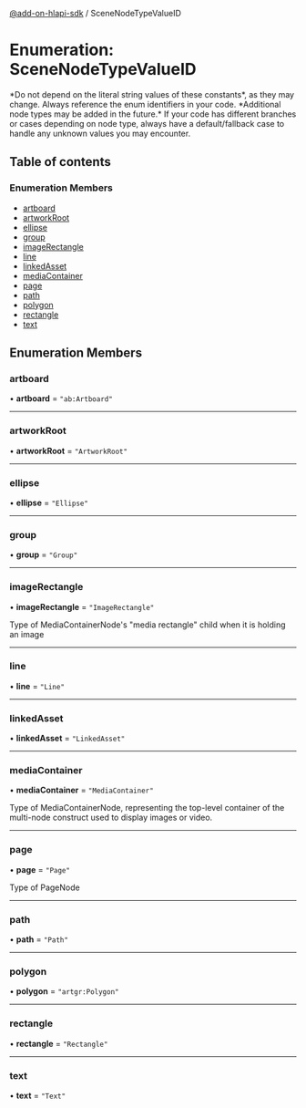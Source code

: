 [@add-on-hlapi-sdk](../overview.md) / SceneNodeTypeValueID

# Enumeration: SceneNodeTypeValueID

<InlineAlert slots="text" variant="warning"/>
*Do not depend on the literal string values of these constants*, as they may change. Always reference the enum identifiers in your code.

<InlineAlert slots="text" variant="warning"/>
*Additional node types may be added in the future.* If your code has different branches or cases depending on node type,
always have a default/fallback case to handle any unknown values you may encounter.

## Table of contents

### Enumeration Members

- [artboard](scene-node-type-value-id.md#artboard)
- [artworkRoot](scene-node-type-value-id.md#artworkRoot)
- [ellipse](scene-node-type-value-id.md#ellipse)
- [group](scene-node-type-value-id.md#group)
- [imageRectangle](scene-node-type-value-id.md#imageRectangle)
- [line](scene-node-type-value-id.md#line)
- [linkedAsset](scene-node-type-value-id.md#linkedAsset)
- [mediaContainer](scene-node-type-value-id.md#mediaContainer)
- [page](scene-node-type-value-id.md#page)
- [path](scene-node-type-value-id.md#path)
- [polygon](scene-node-type-value-id.md#polygon)
- [rectangle](scene-node-type-value-id.md#rectangle)
- [text](scene-node-type-value-id.md#text)

## Enumeration Members

### <a id="artboard" name="artboard"></a> artboard

• **artboard** = ``"ab:Artboard"``

___

### <a id="artworkRoot" name="artworkRoot"></a> artworkRoot

• **artworkRoot** = ``"ArtworkRoot"``

___

### <a id="ellipse" name="ellipse"></a> ellipse

• **ellipse** = ``"Ellipse"``

___

### <a id="group" name="group"></a> group

• **group** = ``"Group"``

___

### <a id="imageRectangle" name="imageRectangle"></a> imageRectangle

• **imageRectangle** = ``"ImageRectangle"``

Type of MediaContainerNode's "media rectangle" child when it is holding an image

___

### <a id="line" name="line"></a> line

• **line** = ``"Line"``

___

### <a id="linkedAsset" name="linkedAsset"></a> linkedAsset

• **linkedAsset** = ``"LinkedAsset"``

___

### <a id="mediaContainer" name="mediaContainer"></a> mediaContainer

• **mediaContainer** = ``"MediaContainer"``

Type of MediaContainerNode, representing the top-level container of the multi-node construct used to display images or video.

___

### <a id="page" name="page"></a> page

• **page** = ``"Page"``

Type of PageNode

___

### <a id="path" name="path"></a> path

• **path** = ``"Path"``

___

### <a id="polygon" name="polygon"></a> polygon

• **polygon** = ``"artgr:Polygon"``

___

### <a id="rectangle" name="rectangle"></a> rectangle

• **rectangle** = ``"Rectangle"``

___

### <a id="text" name="text"></a> text

• **text** = ``"Text"``

